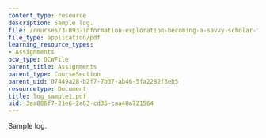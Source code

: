 ```yaml
---
content_type: resource
description: Sample log.
file: /courses/3-093-information-exploration-becoming-a-savvy-scholar-fall-2006/3aa886f721e62a63cd35caa48a721564_log_sample1.pdf
file_type: application/pdf
learning_resource_types:
- Assignments
ocw_type: OCWFile
parent_title: Assignments
parent_type: CourseSection
parent_uid: 07449a28-b2f7-7b37-ab46-5fa2282f3eb5
resourcetype: Document
title: log_sample1.pdf
uid: 3aa886f7-21e6-2a63-cd35-caa48a721564
---
```

Sample log.

